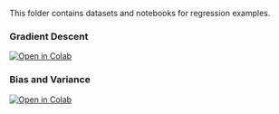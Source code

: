 This folder contains datasets and notebooks for regression examples.

### Gradient Descent

[![Open in Colab](https://colab.research.google.com/assets/colab-badge.svg)](https://colab.research.google.com/github/manaranjanp/IIMBClasses/blob/main/MLBasics/Gradient%20Descent%202.0.ipynb)


### Bias and Variance 

[![Open in Colab](https://colab.research.google.com/assets/colab-badge.svg)](https://colab.research.google.com/github/manaranjanp/IIMBClasses/blob/main/MLBasics/Bias%20Variance%20Analysis%201.0.ipynb)
